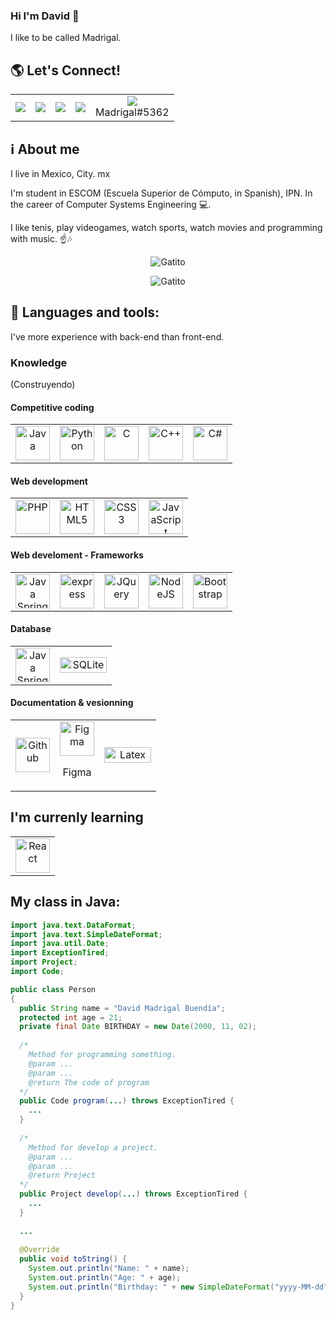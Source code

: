 ### Hi I'm David 👋
I like to be called Madrigal. 

## :earth_americas: Let's Connect!
<div align="center">
<table>
  <tr>
    <td>
      <a href="https://github.com/DavidMadrigalB"><img src="https://img.icons8.com/glyph-neue/64/000000/github.png"/></a>
    </td>
    <td>
      <a href="https://www.linkedin.com/in/david-madrigal-buendia/"><img src="https://img.icons8.com/fluency/48/000000/linkedin.png"/></a>
    </td>
    <td>
      <a href="mailto:madrigal.bd@gmail.com"><img src="https://img.icons8.com/bubbles/50/000000/gmail-new.png"/></a>
    </td>
    <td>
      <a href="https://t.me/DavidMadrigalB"><img src="https://img.icons8.com/color/48/000000/telegram-app--v1.png"/></a>
    </td>
    <td align="center">
      <img src="https://img.icons8.com/fluency/48/000000/discord-logo.png"/>
      <br />
      <span>Madrigal#5362</span>
    </td>
  </tr>
</table>
</div>


## :information_source: About me
I live in Mexico, City. mx

I'm student in ESCOM (Escuela Superior de Cómputo, in Spanish), IPN. In the career of Computer Systems Engineering :computer:.

I like tenis, play videogames, watch sports, watch movies and programming with music. :point_up::notes:

<p align="center">
  <img src="https://github-readme-stats.vercel.app/api?username=DavidMadrigalB&show_icons=true&theme=dark" alt="Gatito" />
<p/>

<p align="center">
  <img src="https://media0.giphy.com/media/CjmvTCZf2U3p09Cn0h/giphy.gif?cid=ecf05e472fbo0vvw7sr2ibhh4bxza5u5grf0fonn72e4augc&rid=giphy.gif&ct=g" alt="Gatito" />
<p/>

## :wrench: Languages and tools:
I've more experience with back-end than front-end.


### Knowledge
(Construyendo)
#### Competitive coding
<div align="center">
<table style="boder:none;">
  <tr>
    <td align="center">
      <img width=55px height=55px src="https://cdn.jsdelivr.net/gh/devicons/devicon/icons/java/java-original-wordmark.svg" alt="Java" />
    </td>
    <td align="center">
      <img width=55px height=55px src="https://cdn.jsdelivr.net/gh/devicons/devicon/icons/python/python-original-wordmark.svg" alt="Python" />
    </td>
    <td align="center">
      <img width=55px height=55px src="https://cdn.jsdelivr.net/gh/devicons/devicon/icons/c/c-original.svg" alt="C" />
    </td>
    <td align="center">
      <img width=55px height=55px src="https://cdn.jsdelivr.net/gh/devicons/devicon/icons/cplusplus/cplusplus-original.svg" alt="C++" />
    </td>
    <td align="center">
      <img width=55px height=55px src="https://cdn.jsdelivr.net/gh/devicons/devicon/icons/csharp/csharp-original.svg" alt="C#" />
    </td>
  </tr>
</table>
</div>

#### Web development
<div align="center">
<table style="boder:none;">
  <tr>
    <td align="center">
      <img width=55px height=55px src="https://cdn.jsdelivr.net/gh/devicons/devicon/icons/php/php-original.svg" alt="PHP" />
    </td>
    <td align="center">
      <img width=55px height=55px src="https://cdn.jsdelivr.net/gh/devicons/devicon/icons/html5/html5-original-wordmark.svg" alt="HTML5" />
    </td>
    <td align="center">
      <img width=55px height=55px src="https://cdn.jsdelivr.net/gh/devicons/devicon/icons/css3/css3-original-wordmark.svg" alt="CSS3" />
    </td>
    <td align="center">
      <img width=55px height=55px src="https://cdn.jsdelivr.net/gh/devicons/devicon/icons/javascript/javascript-original.svg" alt="JavaScript" />
    </td>
  </tr>
</table>
</div>

#### Web develoment - Frameworks
<div align="center">
<table style="boder:none;">
  <tr>
    <td align="center">
      <img width=55px height=55px src="https://cdn.jsdelivr.net/gh/devicons/devicon/icons/spring/spring-original-wordmark.svg" alt="Java Spring" />
    </td>
    <td align="center">
      <img width=55px height=55px src="https://cdn.jsdelivr.net/gh/devicons/devicon/icons/express/express-original-wordmark.svg" alt="express" />
    </td>
    <td align="center">
      <img width=55px height=55px src="https://cdn.jsdelivr.net/gh/devicons/devicon/icons/jquery/jquery-original-wordmark.svg" alt="JQuery" />
    </td>
    <td align="center">
      <img width=55px height=55px src="https://cdn.jsdelivr.net/gh/devicons/devicon/icons/nodejs/nodejs-original-wordmark.svg" alt="NodeJS" />
    </td>
    <td align="center">
      <img width=55px height=55px src="https://cdn.jsdelivr.net/gh/devicons/devicon/icons/bootstrap/bootstrap-plain-wordmark.svg" alt="Bootstrap" />
    </td>
  </tr>
</table>
</div>

#### Database
<div align="center">
<table style="boder:none;">
  <tr>
    <td align="center">
      <img width=55px height=55px src="https://cdn.jsdelivr.net/gh/devicons/devicon/icons/mysql/mysql-original-wordmark.svg" alt="Java Spring" />
    </td>
    <td align="center">
      <img width=75px height=25px src="https://img.shields.io/badge/sqlite-%2307405e.svg?style=for-the-badge&logo=sqlite&logoColor=white" alt="SQLite" />
    </td>
  </tr>
</table>
</div>

#### Documentation & vesionning
<div align="center">
<table style="boder:none;">
  <tr>
    <td align="center">
      <img width=55px height=55px src="https://cdn.jsdelivr.net/gh/devicons/devicon/icons/github/github-original-wordmark.svg" alt="Github" />
    </td>
    <td align="center">
      <img width=55px height=55px src="https://cdn.jsdelivr.net/gh/devicons/devicon/icons/figma/figma-original.svg" alt="Figma" />
      <p>Figma</p>
    </td>
    <td align="center">
      <img width=75px height=25px src="https://img.shields.io/badge/latex-%23008080.svg?style=for-the-badge&logo=latex&logoColor=white" alt="Latex" />
    </td>
  </tr>
</table>
</div>

## I'm currenly learning
<div align="center">
<table style="boder:none;">
  <tr>
    <td align="center">
      <img width=55px height=55px src="https://cdn.jsdelivr.net/gh/devicons/devicon/icons/react/react-original-wordmark.svg" alt="React" />
    </td>
  </tr>
</table>
</div>

## My class in Java:
```java
import java.text.DataFormat;
import java.text.SimpleDateFormat;
import java.util.Date;
import ExceptionTired;
import Project;
import Code;

public class Person
{
  public String name = "David Madrigal Buendía";
  protected int age = 21;
  private final Date BIRTHDAY = new Date(2000, 11, 02);
  
  /*
    Method for programming something.
    @param ...
    @param ...
    @return The code of program
  */
  public Code program(...) throws ExceptionTired {
    ...
  }
  
  /*
    Method for develop a project.
    @param ...
    @param ...
    @return Project
  */
  public Project develop(...) throws ExceptionTired {
    ...
  }
  
  ...
  
  @Override
  public void toString() {
    System.out.println("Name: " + name);
    System.out.println("Age: " + age);
    System.out.println("Birthday: " + new SimpleDateFormat("yyyy-MM-dd").format(BIRTHDAY););
  }
}
``` 
